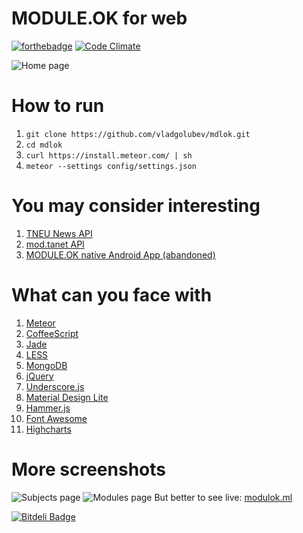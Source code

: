 # MODULE.OK for web
[![forthebadge](http://forthebadge.com/images/badges/powered-by-electricity.svg)](http://forthebadge.com)
[![Code Climate](https://codeclimate.com/github/vladgolubev/mdlok/badges/gpa.svg)](https://codeclimate.com/github/vladgolubev/mdlok)

![Home page](http://i.imgur.com/944QaxN.png)

# How to run
1. `git clone https://github.com/vladgolubev/mdlok.git`
2. `cd mdlok`
3. `curl https://install.meteor.com/ | sh`
4. `meteor --settings config/settings.json`

# You may consider interesting
1. [TNEU News API](https://github.com/vladgolubev/moduleok-api)
2. [mod.tanet API](https://github.com/vladgolubev/mod.tanet-api)
3. [MODULE.OK native Android App (abandoned)](https://github.com/vladgolubev/MODULE.OK)

# What can you face with
1. [Meteor](https://www.meteor.com/)
2. [CoffeeScript](http://coffeescript.org/)
3. [Jade](http://jade-lang.com/)
4. [LESS](http://lesscss.org/)
5. [MongoDB](https://www.mongodb.org/)
6. [jQuery](http://jquery.com/)
7. [Underscore.js](http://underscorejs.org/)
8. [Material Design Lite](http://www.getmdl.io/)
9. [Hammer.js](http://hammerjs.github.io/)
10. [Font Awesome](https://fortawesome.github.io/Font-Awesome/)
11. [Highcharts](http://www.highcharts.com/)

# More screenshots
![Subjects page](http://i.imgur.com/VLj0KLV.png)
![Modules page](http://i.imgur.com/1Lz3cJs.png)
But better to see live: [modulok.ml](http://modulok.ml)


[![Bitdeli Badge](https://d2weczhvl823v0.cloudfront.net/vladgolubev/mdlok/trend.png)](https://bitdeli.com/free "Bitdeli Badge")

